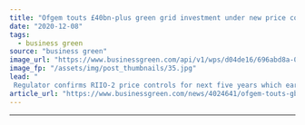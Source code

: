 ```yaml
---
title: "Ofgem touts £40bn-plus green grid investment under new price controls plan"
date: "2020-12-08"
tags: 
  - business green
source: "business green"
image_url: "https://www.businessgreen.com/api/v1/wps/d04de16/696abd8a-02f2-4839-b7b5-0cc1079276de/4/7EngineersEarthingCableH-national-grid-185x114.jpg"
image_fp: "/assets/img/post_thumbnails/35.jpg"
lead: "
 Regulator confirms RIIO-2 price controls for next five years which earmark £40bn for green grid projects, but energy firms fear limits on returns could make it harder to attract much needed investment in the net zero transition ..."
article_url: "https://www.businessgreen.com/news/4024641/ofgem-touts-gbp40bn-plus-green-grid-investment-price-controls-plan"
---
```


---
